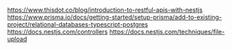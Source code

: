 https://www.thisdot.co/blog/introduction-to-restful-apis-with-nestjs
https://www.prisma.io/docs/getting-started/setup-prisma/add-to-existing-project/relational-databases-typescript-postgres
https://docs.nestjs.com/controllers
https://docs.nestjs.com/techniques/file-upload